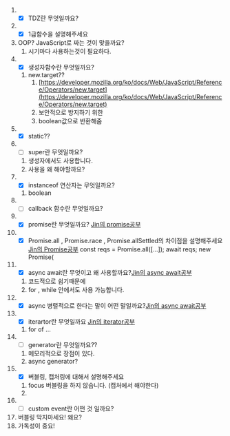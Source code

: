 1. - [x] TDZ란 무엇일까요?
2. - [x] 1급함수을 설명해주세요
3. OOP? JavaScript로 짜는 것이 맞을까요?
    1. 시기마다 사용하는것이 필요하다.
4. - [x] 생성자함수란 무엇일까요?
    1. new.target??
        1. [https://developer.mozilla.org/ko/docs/Web/JavaScript/Reference/Operators/new.target](https://developer.mozilla.org/ko/docs/Web/JavaScript/Reference/Operators/new.target)
        2. 보안적으로 방지하기 위한
        3. boolean값으로 반환해줌
5. - [x] static??
6. - [ ] super란 무엇일까요?
    1. 생성자에서도 사용합니다.
    2. 사용을 왜 해야할까요?
7. - [x] instanceof 연산자는 무엇일까요?
    1. boolean
8. - [ ] callback 함수란 무엇일까요?
9. - [x] promise란 무엇일까요? [Jin의 promise공부](https://gifted-clef-5c4.notion.site/Promise-9d62c3b8f37941b9beec9a1f101b569f)
10. - [x] Promise.all , Promise.race , Promise.allSettled의 차이점을 설명해주세요 [Jin의 Promise공부](https://gifted-clef-5c4.notion.site/Promise-4dbb52f627d843278cbaaeb0a8814df8)
    const reqs = Promise.all([...]);
    await reqs;
    new Promise(
    
11. - [x] async await란 무엇이고 왜 사용할까요?[Jin의 async await공부](https://gifted-clef-5c4.notion.site/async-await-f4e82b5544cd444994a4de4f0f34717c)
    1. 코드적으로 쉽기때문에
    2. for , while 안에서도 사용 가능합니다.
12. - [x] async 병렬적으로 한다는 말이 어떤 말일까요?[Jin의 async await공부](https://gifted-clef-5c4.notion.site/async-await-f4e82b5544cd444994a4de4f0f34717c)
13. - [x] iterartor란 무엇일까요 [Jin의 iterator공부](https://gifted-clef-5c4.notion.site/iterable-2fd48cb9a6c14ca28500e4f1aebec8f2)
    1. for of …
14. - [ ] generator란 무엇일까요??
    1. 메모리적으로 장점이 있다.
    2. async generator?
15. - [x] 버블링, 캡처링에 대해서 설명해주세요
    1. focus 버블링을 하지 않습니다. (캡처에서 해야한다)
    2. 
16. - [ ] custom event란 어떤 것 일까요?
17. 버블링 막지마세요! 왜요?
18. 가독성이 중요!